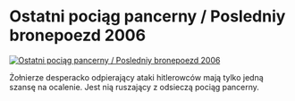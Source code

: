 Ostatni pociąg pancerny / Posledniy bronepoezd 2006 
=============
[![Ostatni pociąg pancerny / Posledniy bronepoezd 2006 ](http://vidos.pl/images/player.gif)](http://vidos.pl/ostatni-pociag-pancerny-posledniy-bronepoezd-2006)

 Żołnierze desperacko odpierający ataki hitlerowców mają tylko jedną szansę na ocalenie. Jest nią ruszający z odsieczą pociąg pancerny.
